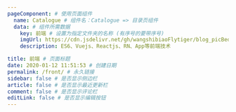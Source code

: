 ```yaml
---
pageComponent: # 使用页面组件
  name: Catalogue # 组件名：Catalogue => 目录页组件
  data: # 组件所需数据
    key: 前端 # 设置为指定文件夹的名称 (有序号的要带序号)
    imgUrl: https://cdn.jsdelivr.net/gh/wangshibiaoFlytiger/blog_picBed1/images/qianduan.png # 目录页内的图片
    description: ES6、Vuejs、Reactjs、RN、App等前端技术

title: 前端 # 页面标题
date: 2020-01-12 11:51:53 # 创建日期
permalink: /front/ # 永久链接
sidebar: false # 是否显示侧边栏
article: false # 是否显示最近更新栏
comment: false # 是否显示评论栏
editLink: false # 是否显示编辑按钮
---
```

